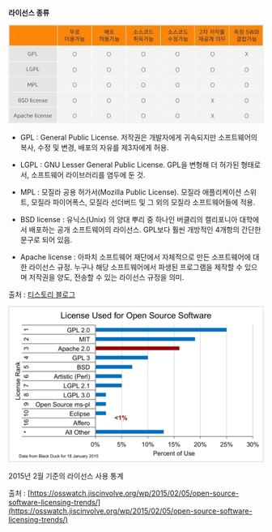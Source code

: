 **라이선스 종류**

![image3](./assets/image_2.jpg)

* GPL : General Public License. 저작권은 개발자에게 귀속되지만 소프트웨어의 복사, 수정 및 변경, 배포의 자유를 제3자에게 허용.

* LGPL : GNU Lesser General Public License. GPL을 변형해 더 허가된 형태로서, 소프트웨어 라이브러리를 염두에 둔 것.

* MPL : 모질라 공용 허가서\(Mozilla Public License\). 모질라 애플리케이션 스위트, 모질라 파이어폭스, 모질라 선더버드 및 그 외의 모질라 소프트웨어들에 적용.

* BSD license : 유닉스\(Unix\) 의 양대 뿌리 중 하나인 버클리의 캘리포니아 대학에서 배포하는 공개 소프트웨어의 라이선스. GPL보다 훨씬 개방적인 4개항의 간단한 문구로 되어 있음.

* Apache license : 아파치 소프트웨어 재단에서 자체적으로 만든 소프트웨어에 대한 라이선스 규정. 누구나 해당 소프트웨어에서 파생된 프로그램을 제작할 수 있으며 저작권을 양도, 전송할 수 있는 라이선스 규정을 의미.

출처 : [티스토리 블로그](http://yoon-talk.tistory.com/114)

![image4](./assets/image_3.png)

2015년 2월 기준의 라이선스 사용 통계

출처 : [https://osswatch.jiscinvolve.org/wp/2015/02/05/open-source-software-licensing-trends/](https://osswatch.jiscinvolve.org/wp/2015/02/05/open-source-software-licensing-trends/)



